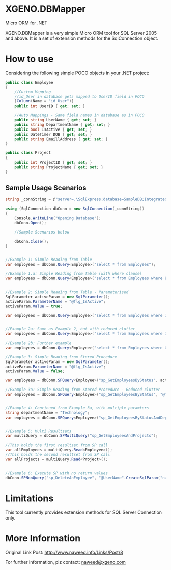 XGENO.DBMapper
==============

Micro ORM for .NET


XGENO.DBMapper is a very simple Micro ORM tool for SQL Server 2005 and above. It is a set of extension methods for the SqlConnection object.

How to use
==========

Considering the following simple POCO objects in your .NET project:

```c#
public class Employee
{
    //Custom Mapping
    //id_User in database gets mapped to UserID field in POCO
    [Column(Name = "id_User")]
    public int UserID { get; set; }

    //Auto Mappings - Same field names in database as in POCO
    public string UserName { get; set; }
    public string DepartmentName { get; set; }
    public bool IsActive { get; set; }
    public DateTime? DOB { get; set; }
    public string EmaillAddress { get; set; }
}

public class Project
{
    public int ProjectID { get; set; }
    public string ProjectName { get; set; }
}
```

Sample Usage Scenarios
------------

```c#
string _connString = @"server=.\SqlExpress;database=SampleDB;Integrated Security=SSPI;";

using (SqlConnection dbConn = new SqlConnection(_connString))
{
    Console.WriteLine("Opening Database");
    dbConn.Open();

    //Sample Scenarios below

    dbConn.Close();
}


//Example 1: Simple Reading from Table
var employees = dbConn.Query<Employee>("select * from Employees");

//Example 1.a: Simple Reading from Table (with where clause)
var employees = dbConn.Query<Employee>("select * from Employees where EmailAddress like '%hotmail.com'");


//Example 2: Simple Reading from Table - Parameterised
SqlParameter activeParam = new SqlParameter();
activeParam.ParameterName = "@flg_IsActive";
activeParam.Value = true;

var employees = dbConn.Query<Employee>("select * from Employees where IsActive = @flg_IsActive", activeParam);


//Example 2a: Same as Example 2, but with reduced clutter
var employees = dbConn.Query<Employee>("select * from Employees where IsActive = @flg_IsActive", "@flg_IsActive".CreateSqlParam(true));

//Example 2b: Further example
var employees = dbConn.Query<Employee>("select * from Employees where UserName = @UserName", "@UserName".CreateSqlParam("naweed.akram"));

//Example 3: Simple Reading from Stored Procedure
SqlParameter activeParam = new SqlParameter();
activeParam.ParameterName = "@flg_IsActive";
activeParam.Value = false;

var employees = dbConn.SPQuery<Employee>("sp_GetEmployeesByStatus", activeParam);

//Example 3a: Simple Reading from Stored Procedure - Reduced clutter
var employees = dbConn.SPQuery<Employee>("sp_GetEmployeesByStatus", "@flg_IsActive".CreateSqlParam(true));


//Example 4: Continued from Example 3a, with multiple paramters
string departmentName = "Technology";
var employees = dbConn.SPQuery<Employee>("sp_GetEmployeesByStatusAndDepartment", "@flg_IsActive".CreateSqlParam(true), "@nam_Department".CreateSqlParam(departmentName));


//Example 5: Multi Resultsets
var multiQuery = dbConn.SPMultiQuery("sp_GetEmployeesAndProjects");

//This holds the first resultset from SP call
var allEmployees = multiQuery.Read<Employee>();
//This holds the second resultset from SP call
var allProjects = multiQuery.Read<Project>();


//Example 6: Execute SP with no return values
dbConn.SPNonQuery("sp_DeleteAnEmployee", "@UserName".CreateSqlParam("naweed.akram"));
```

Limitations
===========

This tool currently provides extension methods for SQL Server Connection only. 

More Information
================


Original Link Post: http://www.naweed.info/Links/Post/8

For further information, plz contact: naweed@xgeno.com


